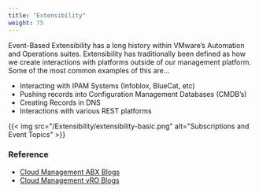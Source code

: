 ```yaml
---
title: "Extensibility"
weight: 75
---
```


Event-Based Extensibility has a long history within VMware’s Automation and Operations suites. Extensibility has traditionally been defined as how we create interactions with platforms outside of our management platform. Some of the most common examples of this are…

<ul>
    <li>Interacting with IPAM Systems (Infoblox, BlueCat, etc)
    <li>Pushing records into Configuration Management Databases (CMDB’s)
    <li>Creating Records in DNS
    <li>Interactions with various REST platforms</li>
</ul>

{{< img src="/Extensibility/extensibility-basic.png" alt="Subscriptions and Event Topics" >}}

### Reference
 * [Cloud Management ABX Blogs](https://blogs.vmware.com/management/?s=ABX)
 * [Cloud Management vRO Blogs](https://blogs.vmware.com/management/?s=orchestrator)